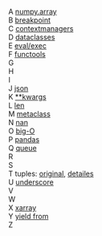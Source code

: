 A [numpy.array](./code_snippets/A_numpy_array.py)    
B [breakpoint](./code_snippets/B_breakpoint.py)    
C [contextmanagers](./code_snippets/C_contextmanagers.py)  
D [dataclasses](./code_snippets/D_dataclasses.py)  
E [eval/exec](./code_snippets/E_eval_exec.py)  
F [functools](./code_snippets/F_functools.py)  
G  
H  
I  
J [json](./code_snippets/J_json.py)    
K [\*\*kwargs](./code_snippets/K_kwargs.py)    
L [len](./code_snippets/L_len.py)  
M [metaclass](./code_snippets/M_metaclass.py)  
N [nan](./code_snippets/N_nan.py)    
O [big-O](./code_snippets/O_big_O.py)    
P [pandas](./code_snippets/P_pandas.py)    
Q [queue](./code_snippets/Q_queue.py)  
R  
S  
T tuples: [original](./code_snippets/T_tuple.py), [detailes](./code_snippets/T_tuple_edited.py)  
U [underscore](./code_snippets/U_underscore.py)  
V  
W  
X [xarray](./code_snippets/X_xarray.py)  
Y [yield from](./code_snippets/Y_yield_from.py)  
Z  

